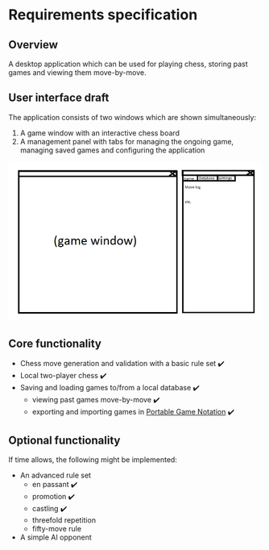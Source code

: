 # Requirements specification

## Overview
A desktop application which can be used for playing chess, storing past games and viewing them move-by-move.

## User interface draft
The application consists of two windows which are shown simultaneously:
1. A game window with an interactive chess board
2. A management panel with tabs for managing the ongoing game, managing saved games and configuring the application

![UI draft](img/ui-draft.jpg)

## Core functionality
- Chess move generation and validation with a basic rule set ✔️
- Local two-player chess ✔️
- Saving and loading games to/from a local database ✔️
    - viewing past games move-by-move ✔️
    - exporting and importing games in [Portable Game Notation](https://en.wikipedia.org/wiki/Portable_Game_Notation) ✔️

## Optional functionality
If time allows, the following might be implemented:
- An advanced rule set
    - en passant ✔️
    - promotion ✔️
    - castling ✔️
    - threefold repetition
    - fifty-move rule
- A simple AI opponent
